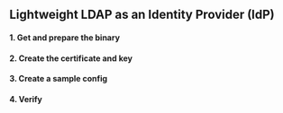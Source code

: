 ## Lightweight LDAP as an Identity Provider (IdP)

#### 1. Get and prepare the binary


#### 2. Create the certificate and key


#### 3. Create a sample config


#### 4. Verify
